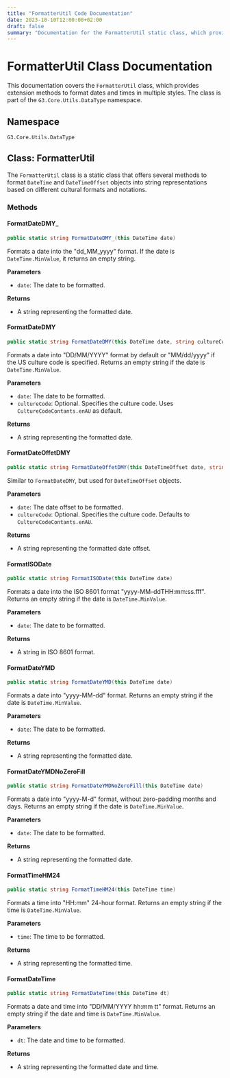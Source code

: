 ```yaml
---
title: "FormatterUtil Code Documentation"
date: 2023-10-10T12:00:00+02:00
draft: false
summary: "Documentation for the FormatterUtil static class, which provides various date and time formatting utilities."
---
```


# FormatterUtil Class Documentation

This documentation covers the `FormatterUtil` class, which provides extension methods to format dates and times in multiple styles. The class is part of the `G3.Core.Utils.DataType` namespace.

## Namespace
`G3.Core.Utils.DataType`

## Class: FormatterUtil

The `FormatterUtil` class is a static class that offers several methods to format `DateTime` and `DateTimeOffset` objects into string representations based on different cultural formats and notations.

### Methods

#### FormatDateDMY_

```csharp
public static string FormatDateDMY_(this DateTime date)
```
Formats a date into the "dd_MM_yyyy" format. If the date is `DateTime.MinValue`, it returns an empty string.

**Parameters**
- `date`: The date to be formatted.

**Returns**
- A string representing the formatted date.

#### FormatDateDMY

```csharp
public static string FormatDateDMY(this DateTime date, string cultureCode = CultureCodeContants.enAU)
```
Formats a date into "DD/MM/YYYY" format by default or "MM/dd/yyyy" if the US culture code is specified. Returns an empty string if the date is `DateTime.MinValue`.

**Parameters**
- `date`: The date to be formatted.
- `cultureCode`: Optional. Specifies the culture code. Uses `CultureCodeContants.enAU` as default.

**Returns**
- A string representing the formatted date.

#### FormatDateOffetDMY

```csharp
public static string FormatDateOffetDMY(this DateTimeOffset date, string cultureCode = CultureCodeContants.enAU)
```
Similar to `FormatDateDMY`, but used for `DateTimeOffset` objects.

**Parameters**
- `date`: The date offset to be formatted.
- `cultureCode`: Optional. Specifies the culture code. Defaults to `CultureCodeContants.enAU`.

**Returns**
- A string representing the formatted date offset.

#### FormatISODate

```csharp
public static string FormatISODate(this DateTime date)
```
Formats a date into the ISO 8601 format "yyyy-MM-ddTHH:mm:ss.fff". Returns an empty string if the date is `DateTime.MinValue`.

**Parameters**
- `date`: The date to be formatted.

**Returns**
- A string in ISO 8601 format.

#### FormatDateYMD

```csharp
public static string FormatDateYMD(this DateTime date)
```
Formats a date into "yyyy-MM-dd" format. Returns an empty string if the date is `DateTime.MinValue`.

**Parameters**
- `date`: The date to be formatted.

**Returns**
- A string representing the formatted date.

#### FormatDateYMDNoZeroFill

```csharp
public static string FormatDateYMDNoZeroFill(this DateTime date)
```
Formats a date into "yyyy-M-d" format, without zero-padding months and days. Returns an empty string if the date is `DateTime.MinValue`.

**Parameters**
- `date`: The date to be formatted.

**Returns**
- A string representing the formatted date.

#### FormatTimeHM24

```csharp
public static string FormatTimeHM24(this DateTime time)
```
Formats a time into "HH:mm" 24-hour format. Returns an empty string if the time is `DateTime.MinValue`.

**Parameters**
- `time`: The time to be formatted.

**Returns**
- A string representing the formatted time.

#### FormatDateTime

```csharp
public static string FormatDateTime(this DateTime dt)
```
Formats a date and time into "DD/MM/YYYY hh:mm tt" format. Returns an empty string if the date and time is `DateTime.MinValue`.

**Parameters**
- `dt`: The date and time to be formatted.

**Returns**
- A string representing the formatted date and time.
